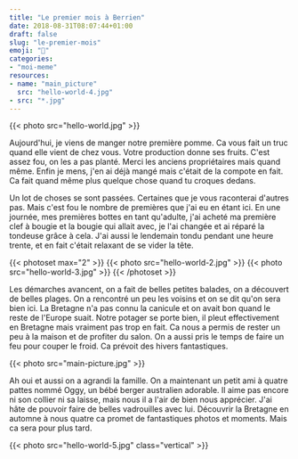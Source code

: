 ```yaml
---
title: "Le premier mois à Berrien"
date: 2018-08-31T08:07:44+01:00
draft: false
slug: "le-premier-mois"
emoji: "🏡"
categories:
- "moi-meme"
resources:
- name: "main_picture"
  src: "hello-world-4.jpg"
- src: "*.jpg"
--- 
```


{{< photo src="hello-world.jpg" >}}

Aujourd'hui, je viens de manger notre première pomme. Ca vous fait un truc quand elle vient de chez vous. Votre production donne ses fruits. C'est assez fou, on les a pas planté. Merci les anciens propriétaires mais quand même. Enfin je mens, j'en ai déjà mangé mais c'était de la compote en fait. Ca fait quand même plus quelque chose quand tu croques dedans.

Un lot de choses se sont passées. Certaines que je vous raconterai d'autres pas. Mais c'est fou le nombre de premières que j'ai eu en étant ici. En une journée, mes premières bottes en tant qu'adulte, j'ai acheté ma première clef à bougie et la bougie qui allait avec, je l'ai changée et ai réparé la tondeuse grâce à cela. J'ai aussi le lendemain tondu pendant une heure trente, et en fait c'était relaxant de se vider la tête.

{{< photoset max="2" >}}
  {{< photo src="hello-world-2.jpg" >}}
  {{< photo src="hello-world-3.jpg" >}}
{{< /photoset >}}

Les démarches avancent, on a fait de belles petites balades, on a découvert de belles plages. On a rencontré un peu les voisins et on se dit qu'on sera bien ici. La Bretagne n'a pas connu la canicule et on avait bon quand le reste de l'Europe suait. Notre potager se porte bien, il pleut effectivement en Bretagne mais vraiment pas trop en fait. Ca nous a permis de rester un peu à la maison et de profiter du salon. On a aussi pris le temps de faire un feu pour couper le froid. Ca prévoit des hivers fantastiques.


{{< photo src="main-picture.jpg" >}}

Ah oui et aussi on a agrandi la famille. On a maintenant un petit ami à quatre pattes nommé Oggy, un bébé berger australien adorable. Il aime pas encore ni son collier ni sa laisse, mais nous il a l'air de bien nous apprécier. J'ai hâte de pouvoir faire de belles vadrouilles avec lui. Découvrir la Bretagne en automne à nous quatre ca promet de fantastiques photos et moments. Mais ca sera pour plus tard.

  {{< photo src="hello-world-5.jpg" class="vertical" >}}

